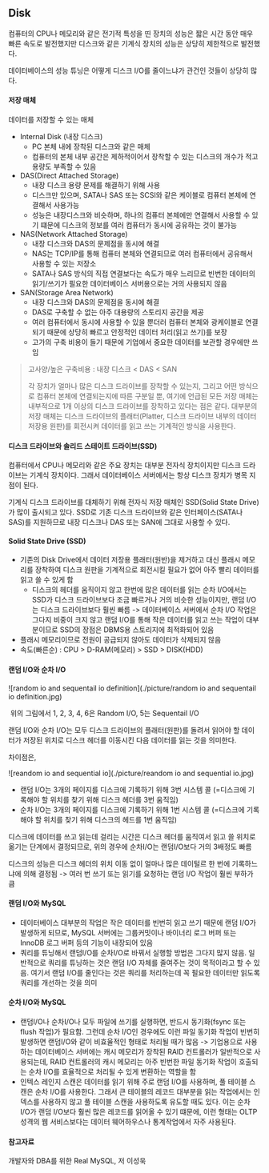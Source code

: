 ## Disk

컴퓨터의 CPU나 메모리와 같은 전기적 특성을 띤 장치의 성능은 짧은 시간 동안 매우 빠른 속도로 발전했지만 디스크와 같은 기계식 장치의 성능은 상당히 제한적으로 발전했다.

데이터베이스의 성능 튜닝은 어떻게 디스크 I/O를 줄이느냐가 관건인 것들이 상당히 많다.



#### 저장 매체

데이터를 저장할 수 있는 매체

* Internal Disk (내장 디스크)
  * PC 본체 내에 장착된 디스크와 같은 매체
  * 컴퓨터의 본체 내부 공간은 제하적이어서 장착할 수 있는 디스크의 개수가 적고 용량도 부족할 수 있음
* DAS(Direct Attached Storage)
  * 내장 디스크 용량 문제를 해결하기 위해 사용
  * 디스크만 있으며, SATA나 SAS 또는 SCSI와 같은 케이블로 컴퓨터 본체에 연결해서 사용가능
  * 성능은 내장디스크와 비슷하며, 하나의 컴퓨터 본체에만 연결해서 사용할 수 있기 떄문에 디스크의 정보를 여러 컴퓨터가 동시에 공유하는 것이 불가능
* NAS(Network Attached Storage)
  * 내장 디스크와 DAS의 문제점을 동시에 해결
  * NAS는 TCP/IP를 통해 컴퓨터 본체와 연결되므로 여러 컴퓨터에서 공유해서 사용할 수 있는 저장소
  * SATA나 SAS 방식의 직접 연결보다는 속도가 매우 느리므로 빈번한 데이터의 읽기/쓰기가 필요한 데이터베이스 서버용으로는 거의 사용되지 않음
* SAN(Storage Area Network)
  * 내장 디스크와 DAS의 문제점을 동시에 해결
  * DAS로 구축할 수 없는 아주 대용량의  스토리지 공간을 제공
  * 여러 컴퓨터에서 동시에 사용할 수 있을 뿐더러 컴퓨터 본체와 광케이블로 연결되기 때문에 상당히 빠르고 안정적인 데이터 처리(읽고 쓰기)를 보장
  * 고가의 구축 비용이 들기 때문에 기업에서 중요한 데이터를 보관할 경우에만 쓰임 

> 고사양/높은 구축비용 : 내장 디스크 < DAS < SAN
>
> 각 장치가 얼마나 많은 디스크 드라이브를 장착할 수 있는지, 그리고 어떤 방식으로 컴퓨터 본체에 연결되는지에 따른 구분일 뿐, 여기에 언급된 모든 저장 매체는 내부적으로 1개 이상의 디스크 드라이브를 장착하고 있다는 점은 같다. 대부분의 저장 매체는 디스크 드라이브의 플래터(Platter, 디스크 드라이브 내부의 데이터 저장용 원판)를 회전시켜 데이터를 읽고 쓰는 기계적인 방식을 사용한다.



#### 디스크 드라이브와 솔리드 스테이트 드라이브(SSD)

컴퓨터에서 CPU나 메모리와 같은 주요 장치는 대부분 전자식 장치이지만 디스크 드라이브는 기계식 장치이다. 그래서 데이터베이스 서버에서는 항상 디스크 장치가 병목 지점이 된다. 

기계식 디스크 드라이브를 대체하기 위해 전자식 저장 매체인 SSD(Solid State Drive)가 많이 출시되고 있다. SSD로 기존 디스크 드라이브와 같은 인터페이스(SATA나 SAS)를 지원하므로 내장 디스크나 DAS 또는 SAN에 그대로 사용할 수 있다.



#### Solid State Drive (SSD)

* 기존의 Disk Drive에서 데이터 저장용 플래터(원반)을 제거하고 대신 플래시 메모리를 장착하여 디스크 원판을 기계적으로 회전시킬 필요가 없어 아주 빨리 데이터를 읽고 쓸 수 있게 함
  * 디스크의 헤더를 움직이지 않고 한번에 많은 데이터를 읽는 순차 I/O에서는 SSD가 디스크 드라이브보다 조금 빠르거나 거의 비슷한 성능이지만, 랜덤 I/O는 디스크 드라이브보다 훨씬 빠름 -> 데이터베이스 서버에서 순차 I/O 작업은 그다지 비중이 크지 않고 랜덤 I/O를 통해 작은 데이터를 읽고 쓰는 작업이 대부분이므로 SSD의 장점은 DBMS용 스토리지에 최적화되어 있음
* 플래시 메모리이므로 전원이 공급되지 않아도 데이터가 삭제되지 않음
* 속도(빠른순) : CPU > D-RAM(메모리) > SSD > DISK(HDD)


#### 랜덤 I/O와 순차 I/O

![random io and sequentail io definition](./picture/random io and sequentail io definition.jpg)

​					위의 그림에서 1, 2, 3, 4, 6은 Random I/O, 5는 Sequentail I/O



랜덤 I/O와 순차 I/O는 모두 디스크 드라이브의 플래터(원판)를 돌려서 읽어야 할 데이터가 저장된 위치로 디스크 헤더를 이동시킨 다음 데이터를 읽는 것을 의미한다.

차이점은,

![reandom io and sequential io](./picture/reandom io and sequential io.jpg)

* 랜덤 I/O는 3개의 페이지를 디스크에 기록하기 위해 3번 시스템 콜 (=디스크에 기록해야 할 위치를 찾기 위해 디스크 헤더를 3번 움직임)
* 순차 I/O는 3개의 페이지를 디스크에 기록하기 위해 1번 시스템 콜 (=디스크에 기록해야 할 위치를 찾기 위해 디스크의 헤드를 1번 움직임)

디스크에 데이터를 쓰고 읽는데 걸리는 시간은 디스크 헤더를 움직여서 읽고 쓸 위치로 옮기는 단계에서 결정되므로, 위의 경우에 순차I/O는 랜덤I/O보다 거의 3배정도 빠름

디스크의  성능은 디스크 헤더의 위치 이동 없이 얼마나 많은 데이털르 한 번에 기록하느냐에 의해 결정됨 -> 여러 번 쓰기 또는 읽기를 요청하는 랜덤 I/O 작업이 훨씬 부하가 큼



#### 랜덤 I/O와 MySQL

* 데이터베이스 대부분의 작업은 작은 데이터를 빈번히 읽고 쓰기 때문에 랜덤 I/O가 발생하게 되므로, MySQL 서버에는 그룹커밋이나 바이너리 로그 버퍼 또는 InnoDB 로그 버퍼 등의 기능이 내장되어 있음
* 쿼리를 튜닝해서 랜덤I/O를 순차I/O로 바꿔서 실행할 방법은 그다지 많지 않음. 일반적으로 쿼리를 튜닝하는 것은 랜덤 I/O 자체를 줄여주는 것이 목적이라고 할 수 있음. 여기서 랜덤 I/O를 줄인다는 것은 쿼리를 처리하는데 꼭 필요한 데이터만 읽도록 쿼리를 개선하는 것을 의미



#### 순차 I/O와 MySQL

* 랜덤I/O나 순차I/O나 모두 파일에 쓰기를 실행하면, 반드시 동기화(fsync 또는 flush 작업)가 필요함. 그런데 순차 I/O인 경우에도 이런 파일 동기화 작업이 빈번히 발생하면 랜덤I/O와 같이 비효율적인 형태로 처리될 때가 많음 -> 기업용으로 사용하는 데이터베이스 서버에는 캐시 메모리가 장착된 RAID 컨트롤러가 일반적으로 사용되는데, RAID 컨트롤러의 캐시 메모리는 아주 빈번한 파일 동기화 작업이 호출되는 순차 I/O를 효율적으로 처리될 수 있게 변환하는 역할을 함
* 인텍스 레인지 스캔은 데이터를 읽기 위해 주로 랜덤 I/O를 사용하며, 풀 테이블 스캔은 순차 I/O를 사용한다. 그래서 큰 테이블의 레코드 대부분을 읽는 작업에서는 인덱스를 사용하지 않고 풀 테이블 스캔을 사용하도록 유도할 때도 있다. 이는 순차 I/O가 랜덤 I/O보다 훨씬 많은 레코드를 읽어올 수 있기 떄문에, 이런 형태는 OLTP 성격의 웹 서비스보다는 데이터 웨어하우스나 통계작업에서 자주 사용된다.







#### 참고자료

개발자와 DBA를 위한 Real MySQL, 저 이성욱